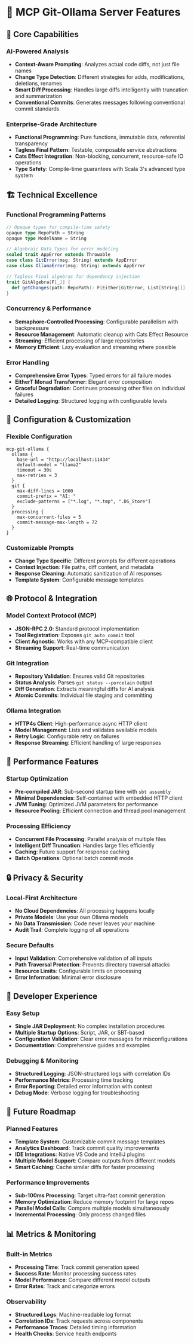 # 🚀 MCP Git-Ollama Server Features

## 🎯 Core Capabilities

### AI-Powered Analysis
- **Context-Aware Prompting**: Analyzes actual code diffs, not just file names
- **Change Type Detection**: Different strategies for adds, modifications, deletions, renames
- **Smart Diff Processing**: Handles large diffs intelligently with truncation and summarization
- **Conventional Commits**: Generates messages following conventional commit standards

### Enterprise-Grade Architecture
- **Functional Programming**: Pure functions, immutable data, referential transparency
- **Tagless Final Pattern**: Testable, composable service abstractions
- **Cats Effect Integration**: Non-blocking, concurrent, resource-safe IO operations
- **Type Safety**: Compile-time guarantees with Scala 3's advanced type system

## 🏗️ Technical Excellence

### Functional Programming Patterns
```scala
// Opaque types for compile-time safety
opaque type RepoPath = String
opaque type ModelName = String

// Algebraic Data Types for error modeling
sealed trait AppError extends Throwable
case class GitError(msg: String) extends AppError
case class OllamaError(msg: String) extends AppError

// Tagless Final algebras for dependency injection
trait GitAlgebra[F[_]] {
  def getChanges(path: RepoPath): F[Either[GitError, List[String]]]
}
```

### Concurrency & Performance
- **Semaphore-Controlled Processing**: Configurable parallelism with backpressure
- **Resource Management**: Automatic cleanup with Cats Effect Resource
- **Streaming**: Efficient processing of large repositories
- **Memory Efficient**: Lazy evaluation and streaming where possible

### Error Handling
- **Comprehensive Error Types**: Typed errors for all failure modes
- **EitherT Monad Transformer**: Elegant error composition
- **Graceful Degradation**: Continues processing other files on individual failures
- **Detailed Logging**: Structured logging with configurable levels

## 🔧 Configuration & Customization

### Flexible Configuration
```hocon
mcp-git-ollama {
  ollama {
    base-url = "http://localhost:11434"
    default-model = "llama2"
    timeout = 30s
    max-retries = 3
  }
  git {
    max-diff-lines = 1000
    commit-prefix = "AI: "
    exclude-patterns = ["*.log", "*.tmp", ".DS_Store"]
  }
  processing {
    max-concurrent-files = 5
    commit-message-max-length = 72
  }
}
```

### Customizable Prompts
- **Change Type Specific**: Different prompts for different operations
- **Context Injection**: File paths, diff content, and metadata
- **Response Cleaning**: Automatic sanitization of AI responses
- **Template System**: Configurable message templates

## 🌐 Protocol & Integration

### Model Context Protocol (MCP)
- **JSON-RPC 2.0**: Standard protocol implementation
- **Tool Registration**: Exposes `git_auto_commit` tool
- **Client Agnostic**: Works with any MCP-compatible client
- **Streaming Support**: Real-time communication

### Git Integration
- **Repository Validation**: Ensures valid Git repositories
- **Status Analysis**: Parses `git status --porcelain` output
- **Diff Generation**: Extracts meaningful diffs for AI analysis
- **Atomic Commits**: Individual file staging and committing

### Ollama Integration
- **HTTP4s Client**: High-performance async HTTP client
- **Model Management**: Lists and validates available models
- **Retry Logic**: Configurable retry on failures
- **Response Streaming**: Efficient handling of large responses

## 🚀 Performance Features

### Startup Optimization
- **Pre-compiled JAR**: Sub-second startup time with `sbt assembly`
- **Minimal Dependencies**: Self-contained with embedded HTTP client
- **JVM Tuning**: Optimized JVM parameters for performance
- **Resource Pooling**: Efficient connection and thread pool management

### Processing Efficiency
- **Concurrent File Processing**: Parallel analysis of multiple files
- **Intelligent Diff Truncation**: Handles large files efficiently
- **Caching**: Future support for response caching
- **Batch Operations**: Optional batch commit mode

## 🔒 Privacy & Security

### Local-First Architecture
- **No Cloud Dependencies**: All processing happens locally
- **Private Models**: Use your own Ollama models
- **No Data Transmission**: Code never leaves your machine
- **Audit Trail**: Complete logging of all operations

### Secure Defaults
- **Input Validation**: Comprehensive validation of all inputs
- **Path Traversal Protection**: Prevents directory traversal attacks
- **Resource Limits**: Configurable limits on processing
- **Error Information**: Minimal error disclosure

## 🎨 Developer Experience

### Easy Setup
- **Single JAR Deployment**: No complex installation procedures
- **Multiple Startup Options**: Script, JAR, or SBT-based
- **Configuration Validation**: Clear error messages for misconfigurations
- **Documentation**: Comprehensive guides and examples

### Debugging & Monitoring
- **Structured Logging**: JSON-structured logs with correlation IDs
- **Performance Metrics**: Processing time tracking
- **Error Reporting**: Detailed error information with context
- **Debug Mode**: Verbose logging for troubleshooting

## 🔮 Future Roadmap

### Planned Features
- **Template System**: Customizable commit message templates
- **Analytics Dashboard**: Track commit quality improvements
- **IDE Integrations**: Native VS Code and IntelliJ plugins
- **Multiple Model Support**: Compare outputs from different models
- **Smart Caching**: Cache similar diffs for faster processing

### Performance Improvements
- **Sub-100ms Processing**: Target ultra-fast commit generation
- **Memory Optimization**: Reduce memory footprint for large repos
- **Parallel Model Calls**: Compare multiple models simultaneously
- **Incremental Processing**: Only process changed files

## 📊 Metrics & Monitoring

### Built-in Metrics
- **Processing Time**: Track commit generation speed
- **Success Rate**: Monitor processing success rates
- **Model Performance**: Compare different model outputs
- **Error Rates**: Track and categorize errors

### Observability
- **Structured Logs**: Machine-readable log format
- **Correlation IDs**: Track requests across components
- **Performance Traces**: Detailed timing information
- **Health Checks**: Service health endpoints
